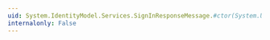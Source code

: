 ```yaml
---
uid: System.IdentityModel.Services.SignInResponseMessage.#ctor(System.Uri,System.IdentityModel.Protocols.WSTrust.RequestSecurityTokenResponse,System.IdentityModel.Services.WSFederationSerializer,System.IdentityModel.Protocols.WSTrust.WSTrustSerializationContext)
internalonly: False
---
```

